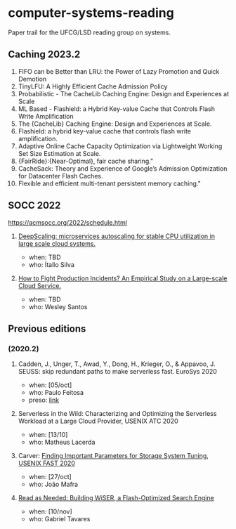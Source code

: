 # computer-systems-reading

Paper trail for the UFCG/LSD reading group on systems.

## Caching 2023.2

1. FIFO can be Better than LRU: the Power of Lazy Promotion and Quick Demotion
2. TinyLFU: A Highly Efficient Cache Admission Policy
3. Probabilistic - The CacheLib Caching Engine: Design and Experiences at Scale
4. ML Based - Flashield: a Hybrid Key-value Cache that Controls Flash Write Amplification
5. The {CacheLib} Caching Engine: Design and Experiences at Scale.
6. Flashield: a hybrid key-value cache that controls flash write amplification.
7. Adaptive Online Cache Capacity Optimization via Lightweight Working Set Size Estimation at Scale.
8. {FairRide}:{Near-Optimal}, fair cache sharing."
9. CacheSack: Theory and Experience of Google’s Admission Optimization for Datacenter Flash Caches.
10.  Flexible and efficient multi-tenant persistent memory caching." 

## SOCC 2022

https://acmsocc.org/2022/schedule.html

1. [DeepScaling: microservices autoscaling for stable CPU utilization in large scale cloud systems.](https://dl.acm.org/doi/pdf/10.1145/3542929.3563469)
    * when: TBD
    * who: Ítallo Silva

1. [How to Fight Production Incidents? An Empirical Study on a Large-scale Cloud Service.](https://dl.acm.org/doi/abs/10.1145/3542929.3563482)
    * when: TBD
    * who: Wesley Santos

## Previous editions

### (2020.2)

1. Cadden, J., Unger, T., Awad, Y., Dong, H., Krieger, O., & Appavoo, J. SEUSS: skip redundant paths to make serverless fast. EuroSys 2020
    * when: [05/oct]
    * who: Paulo Feitosa
    * preso: [link](https://docs.google.com/presentation/d/1jOMqBlnAhanPUS4p4aVZurtxKrPcRTlUp4fr8KiPmIY/edit?usp=sharing)
  
2. Serverless in the Wild: Characterizing and Optimizing the Serverless Workload at a Large Cloud Provider, USENIX ATC 2020
   * when: [13/10]
   * who: Matheus Lacerda

3. Carver: [Finding Important Parameters for Storage System Tuning, USENIX FAST 2020](https://www.usenix.org/conference/fast20/presentation/cao-zhen)
   * when: [27/oct]
   * who: João Mafra
   
4. [Read as Needed: Building WiSER, a Flash-Optimized Search Engine](https://www.usenix.org/system/files/fast20-he.pdf)
   * when: [10/nov]
   * who: Gabriel Tavares
